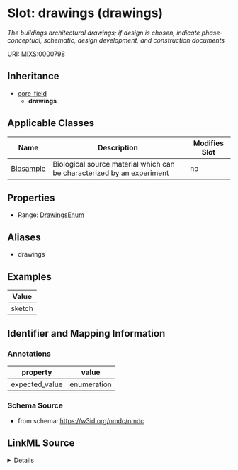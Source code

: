 # Slot: drawings (drawings)


_The buildings architectural drawings; if design is chosen, indicate phase-conceptual, schematic, design development, and construction documents_



URI: [MIXS:0000798](https://w3id.org/mixs/0000798)




## Inheritance

* [core_field](core_field.md)
    * **drawings**





## Applicable Classes

| Name | Description | Modifies Slot |
| --- | --- | --- |
[Biosample](Biosample.md) | Biological source material which can be characterized by an experiment |  no  |







## Properties

* Range: [DrawingsEnum](DrawingsEnum.md)



## Aliases


* drawings




## Examples

| Value |
| --- |
| sketch |

## Identifier and Mapping Information





### Annotations

| property | value |
| --- | --- |
| expected_value | enumeration || occurrence | 1 |



### Schema Source


* from schema: https://w3id.org/nmdc/nmdc




## LinkML Source

<details>
```yaml
name: drawings
annotations:
  expected_value:
    tag: expected_value
    value: enumeration
  occurrence:
    tag: occurrence
    value: '1'
description: The buildings architectural drawings; if design is chosen, indicate phase-conceptual,
  schematic, design development, and construction documents
title: drawings
examples:
- value: sketch
from_schema: https://w3id.org/nmdc/nmdc
aliases:
- drawings
rank: 1000
is_a: core field
slot_uri: MIXS:0000798
multivalued: false
alias: drawings
domain_of:
- Biosample
range: drawings_enum

```
</details>